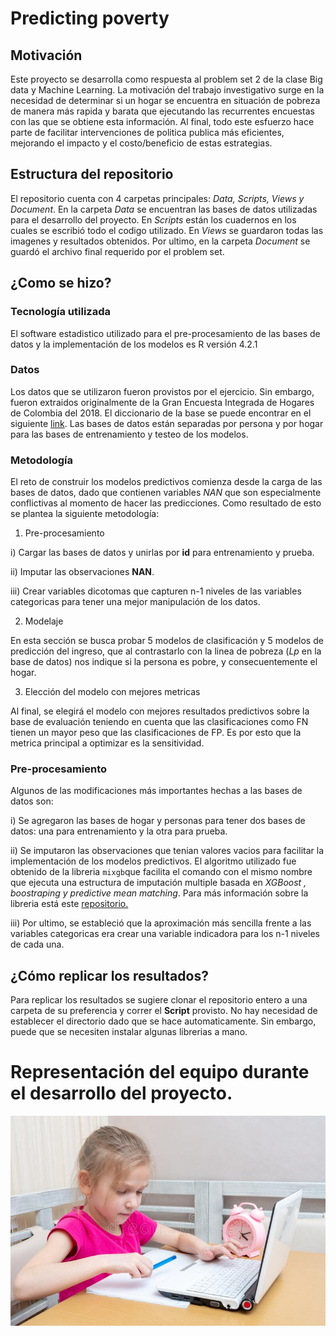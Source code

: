 # Predicting poverty

## Motivación
Este proyecto se desarrolla como respuesta al problem set 2 de la clase Big data y Machine Learning. La motivación del trabajo investigativo surge en la necesidad de determinar si un hogar se encuentra en situación de pobreza de manera más rapida y barata que ejecutando las recurrentes encuestas con las que se obtiene esta información. Al final, todo este esfuerzo hace parte de facilitar intervenciones de politica publica más eficientes, mejorando el impacto y el costo/beneficio de estas estrategias.

## Estructura del repositorio

El repositorio cuenta con 4 carpetas principales: _Data, Scripts, Views y Document_. En la carpeta _Data_ se encuentran las bases de datos utilizadas para el desarrollo del proyecto. En _Scripts_ están los cuadernos en los cuales se escribió todo el codigo utilizado. En _Views_ se guardaron todas las imagenes y resultados obtenidos. Por ultimo, en la carpeta _Document_ se guardó el archivo final requerido por el problem set.

## ¿Como se hizo?

### Tecnología utilizada
El software estadistico utilizado para el pre-procesamiento de las bases de datos y la implementación de los modelos es R versión 4.2.1 

### Datos
Los datos que se utilizaron fueron provistos por el ejercicio. Sin embargo, fueron extraidos originalmente de la Gran Encuesta Integrada de Hogares de Colombia del 2018. El diccionario de la base se puede encontrar en el siguiente [link](http://microdatos.dane.gov.co/index.php/catalog/608/datafile/F1#page=F2&tab=data-dictionary). Las bases de datos están separadas por persona y por hogar para las bases de entrenamiento y testeo de los modelos. 


### Metodología
El reto de construir los modelos predictivos comienza desde la carga de las bases de datos, dado que contienen variables _NAN_ que son especialmente conflictivas al momento de hacer las predicciones. Como resultado de esto se plantea la siguiente metodología:

1. Pre-procesamiento

  i) Cargar las bases de datos y unirlas por __id__ para entrenamiento y prueba.
  
  ii) Imputar las observaciones __NAN__.
  
  iii) Crear variables dicotomas que capturen n-1 niveles de las variables categoricas para tener una mejor manipulación de los datos.

2. Modelaje
  
  En esta sección se busca probar 5 modelos de clasificación y 5 modelos de predicción del ingreso, que al contrastarlo con la linea de pobreza (_Lp_ en la base de       datos) nos indique si la persona es pobre, y consecuentemente el hogar.

3. Elección del modelo con mejores metricas
  
  Al final, se elegirá el modelo con mejores resultados predictivos sobre la base de evaluación teniendo en cuenta que las clasificaciones como FN tienen un mayor peso   que las clasificaciones de FP. Es por esto que la metrica principal a optimizar es la sensitividad.
  
### Pre-procesamiento
Algunos de las modificaciones más importantes hechas a las bases de datos son: 

i) Se agregaron las bases de hogar y personas para tener dos bases de datos: una para entrenamiento y la otra para prueba.

ii) Se imputaron las observaciones que tenian valores vacios para facilitar la implementación de los modelos predictivos. El algoritmo utilizado fue obtenido de la libreria `mixgb`que facilita el comando con el mismo nombre que ejecuta una estructura de imputación multiple basada en _XGBoost
, boostraping y predictive mean matching_. Para más información sobre la libreria está este [repositorio.](https://github.com/agnesdeng/mixgb/blob/master/README.md)

iii) Por ultimo, se estableció que la aproximación más sencilla frente a las variables categoricas era crear una variable indicadora para los n-1 niveles de cada una. 

## ¿Cómo replicar los resultados?
Para replicar los resultados se sugiere clonar el repositorio entero a una carpeta de su preferencia y correr el __Script__ provisto. No hay necesidad de establecer el directorio dado que se hace automaticamente. Sin embargo, puede que se necesiten instalar algunas librerias a mano.



# Representación del equipo durante el desarrollo del proyecto.

![alt text](https://github.com/Mateocontrerass/Predicting-Poverty/blob/main/.Rproj.user/haha.jpg?raw=true)

